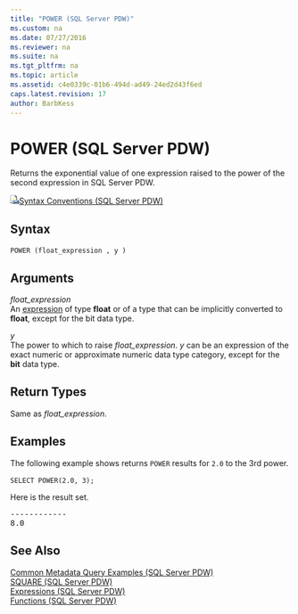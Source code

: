 ```yaml
---
title: "POWER (SQL Server PDW)"
ms.custom: na
ms.date: 07/27/2016
ms.reviewer: na
ms.suite: na
ms.tgt_pltfrm: na
ms.topic: article
ms.assetid: c4e0339c-01b6-494d-ad49-24ed2d43f6ed
caps.latest.revision: 17
author: BarbKess
---
```

# POWER (SQL Server PDW)
Returns the exponential value of one expression raised to the power of the second expression in SQL Server PDW.  
  
![Topic link icon](../../mpp/sqlpdw/media/Topic_Link.gif "Topic_Link")[Syntax Conventions &#40;SQL Server PDW&#41;](../../mpp/sqlpdw/syntax-conventions-sql-server-pdw.md)  
  
## Syntax  
  
```  
POWER (float_expression , y )  
```  
  
## Arguments  
*float_expression*  
An [expression](../../mpp/sqlpdw/expressions-sql-server-pdw.md) of type **float** or of a type that can be implicitly converted to **float**, except for the bit data type.  
  
*y*  
The power to which to raise *float_expression*. *y* can be an expression of the exact numeric or approximate numeric data type category, except for the **bit** data type.  
  
## Return Types  
Same as *float_expression*.  
  
## Examples  
The following example shows returns `POWER` results for `2.0` to the 3rd power.  
  
```  
SELECT POWER(2.0, 3);  
```  
  
Here is the result set.  
  
<pre>------------  
8.0</pre>  
  
## See Also  
[Common Metadata Query Examples &#40;SQL Server PDW&#41;](../../mpp/sqlpdw/common-metadata-query-examples-sql-server-pdw.md)  
[SQUARE &#40;SQL Server PDW&#41;](../../mpp/sqlpdw/square-sql-server-pdw.md)  
[Expressions &#40;SQL Server PDW&#41;](../../mpp/sqlpdw/expressions-sql-server-pdw.md)  
[Functions &#40;SQL Server PDW&#41;](../../mpp/sqlpdw/functions-sql-server-pdw.md)  
  
